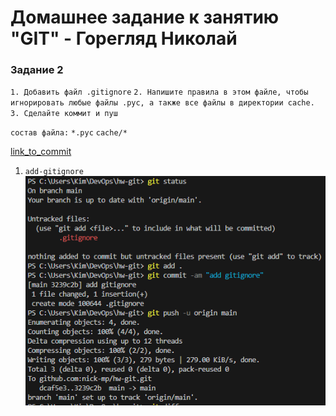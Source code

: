 # Домашнее задание к занятию "GIT" - Горегляд Николай

### Задание 2

`1. Добавить файл .gitignore`
`2. Напишите правила в этом файле, чтобы игнорировать любые файлы .pyc, а также все файлы в директории cache.`
`3. Сделайте коммит и пуш`

`состав файла:`
`*.рус`
`cache/*`

[link_to_commit](https://github.com/nick-mp/hw-git/commit/3239c2b357af524bf6634ca9685a07a0d42a477a)

1. `add-gitignore`
   ![gitignore](https://github.com/nick-mp/hw-git/blob/main/gitignore.png)

